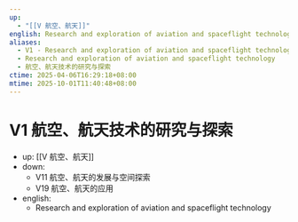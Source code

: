 ```yaml
---
up:
  - "[[V 航空、航天]]"
english: Research and exploration of aviation and spaceflight technology
aliases:
  - V1 - Research and exploration of aviation and spaceflight technology
  - Research and exploration of aviation and spaceflight technology
  - 航空、航天技术的研究与探索
ctime: 2025-04-06T16:29:18+08:00
mtime: 2025-10-01T11:40:48+08:00
---
```


# V1 航空、航天技术的研究与探索

- up: [[V 航空、航天]]
- down:
	- V11 航空、航天的发展与空间探索
	- V19 航空、航天的应用
- english:
	- Research and exploration of aviation and spaceflight technology
